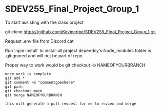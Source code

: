 # SDEV255_Final_Project_Group_1

To start assisting with the class project

git clone https://github.com/Kevincripe/SDEV255_Final_Project_Group_1.git

Request .env file from Discord cat

Run 'npm install' to install all project dependcy's
    Node_modules folder is .gitignored and will not be part of repo

Proper way to work would be
    git checkout -b NAMEOFYOURBRANCH

    once work is complete
    git add *
    git comment -m "commentgoeshere"
    git push
    git checkout main
    git merge NAMEOFYOURBRANCH

    this will generate a pull request for me to review and merge